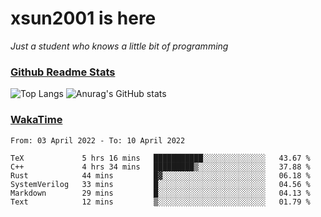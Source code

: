 # xsun2001 is here

*Just a student who knows a little bit of programming*

### [Github Readme Stats](https://github.com/anuraghazra/github-readme-stats)

![Top Langs](https://github-readme-stats.vercel.app/api/top-langs/?username=xsun2001&layout=compact&theme=radical) ![Anurag's GitHub stats](https://github-readme-stats.vercel.app/api?username=xsun2001&show_icons=true&theme=radical)

### [WakaTime](https://wakatime.com)

<!--START_SECTION:waka-->

```text
From: 03 April 2022 - To: 10 April 2022

TeX             5 hrs 16 mins   ███████████░░░░░░░░░░░░░░   43.67 %
C++             4 hrs 34 mins   █████████▒░░░░░░░░░░░░░░░   37.88 %
Rust            44 mins         █▓░░░░░░░░░░░░░░░░░░░░░░░   06.18 %
SystemVerilog   33 mins         █░░░░░░░░░░░░░░░░░░░░░░░░   04.56 %
Markdown        29 mins         █░░░░░░░░░░░░░░░░░░░░░░░░   04.13 %
Text            12 mins         ▒░░░░░░░░░░░░░░░░░░░░░░░░   01.79 %
```

<!--END_SECTION:waka-->
